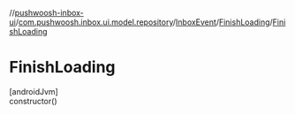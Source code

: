//[pushwoosh-inbox-ui](../../../../index.md)/[com.pushwoosh.inbox.ui.model.repository](../../index.md)/[InboxEvent](../index.md)/[FinishLoading](index.md)/[FinishLoading](-finish-loading.md)

# FinishLoading

[androidJvm]\
constructor()
